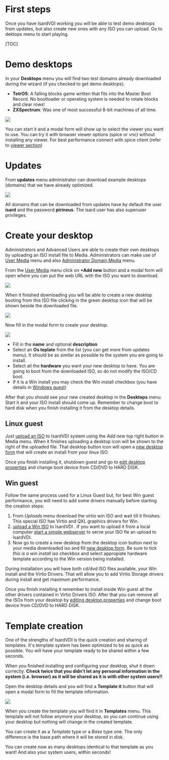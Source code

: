 <h1>First steps</h1>

Once you have IsardVDI working you will be able to test demo desktops from updates, but also create new ones with any ISO you can upload. Go to dektops menu to start playing.

[TOC]

# Demo desktops

In your **Desktops** menu you will find two test domains already downloaded during the wizard (if you checked to get demo desktops).

- **TetrOS**: A falling blocks game written that fits into the Master Boot Record. No bootloader or operating system is needed to rotate blocks and clear rows!
- **ZXSpectrum**: Was one of most successful 8-bit machines of all time.

![](../images/first-steps/demo-desktops.png)

You can start it and a modal form will show up to select the viewer you want to use. You can try it with browser viewer options (spice or vnc) without installing any viewer. For best performance connect with spice client (refer to [viewer section](../user/desktops.md#connect-to-viewer))

# Updates

From **updates** menu administrator can download example desktops (domains) that we have already optimized.

![](../images/first-steps/updates.png)

All domains that can be downloaded from updates have by default the user **isard** and the password **pirineus**. The isard user has also superuser privileges.

# Create your desktop

Administrators and Advanced Users are able to create their own desktops by uploading an ISO install file to Media. Administrators can make use of [User Media](../user/media.md#upload-media) menu and also [Administrator Domain Media](../admin/domains/media.md#upload-media) menu.

From the [User Media](../user/media.md#upload-media) menu click on **+Add new** button and a modal form will open where you can put the web URL with the ISO you want to download.

![](../images/first-steps/media-upload.png)

When it finished downloading you will be able to create a new desktop booting from this ISO file clicking in the green desktop icon that will be shown beside the downloaded file.

![](../images/first-steps/media-downloaded.png)

Now fill in the modal form to create your desktop.

![](../images/first-steps/create-desktop.png)

- Fill in the **name** and optional **description**
- Select an **Os teplate** from the list (you can get more from updates menu). It should be as similar as possible to the system you are going to install.
- Select all the **hardware** you want your new desktop to have. You are going to boot from the downloaded ISO, so do not modify the ISO/CD boot.
- If it is a Win install you may check the Win install checkbox (you have details in [Windows guest](first-steps.md#win-guest))

After that you should see your new created desktop in the **Desktops** menu. Start it and your ISO install should come up. Remember to change boot to hard disk when you finish installing it from the desktop details.

## Linux guest

Just [upload an ISO](../admin/domains/media.md#upload-media)  to IsardVDI system using the *Add new* top right button in Media menu. When it finishes uploading a desktop icon will be shown to the right of the uploaded file. That desktop button icon will open a [new desktop form](../user/media.md#create-new-desktop-from-uploaded-media)  that will create an install from your linux ISO.

Once you finish installing it, shutdown guest and go to [edit desktop properties](../user/desktops.md#edit-desktop) and change boot device from CD/DVD to HARD DISK.

## Win guest

Follow the same process used for a Linux Guest but, for best Win guest performance, you will need to add some drivers manually before starting the creation steps:

1. From *Uploads* menu download the virtio win ISO and wait till it finishes. This special ISO has Virtio and QXL graphics drivers for Win.
2. [upload a Win ISO](../user/media.md#upload-media)  to IsardVDI . If you want to upload it from a local computer [start a simple webserver](../user/media.md#uploading-media-from-local-storage) to serve your ISO fle an upload to IsardVDI.
3. Now go to create a new desktop from the desktop icon button next to your media downloaded iso and fill [new desktop form](../user/media.md#create-new-desktop-from-uploaded-media). Be sure to tick *this is a win install iso* checkbox and select appropiate hardware template according to the Win version being installed.

During installation you will have both cd/dvd ISO files available, your Win install and the Virtio Drivers. That will allow you to add Virtio Storage drivers during install and get maximum performance.

Once you finish installing it remember to install inside Win guest all the other drivers contained in Virtio Drivers ISO. After that you can remove all the ISOs from your desktop by [editing desktop properties](../user/desktops.md#edit-desktop) and change boot device from CD/DVD to HARD DISK.

# Template creation

One of the strengths of IsardVDI is the quick creation and sharing of templates. It's template system has been optimized to be as quick as possible. You will have your template ready to be shared within a few seconds.

When you finished installing and configuring your desktop, shut it down correctly. **Check twice that you didn't let any personal information in the system (i.e. browser) as it will be shared as it is with other system users!!**

Open the desktop details and you will find a **Template it** button that will open a modal form to fill the template information.

![](../images/first-steps/template-form.png)

When you create the template you will find it in **Templates** menu. This template will not follow anymore your desktop, so you can continue using your desktop but nothing will change in the created template.

You can create it as a *Template* type or a *Base* type one. The only difference is the base path where it will be stored in disk.

You can create now as many desktops identical to that template as you want! And also your system users, within seconds!

